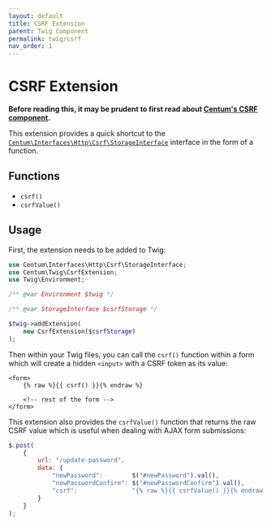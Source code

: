 ```yaml
---
layout: default
title: CSRF Extension
parent: Twig Component
permalink: twig/csrf
nav_order: 1
---
```




# CSRF Extension

**Before reading this, it may be prudent to first read about [Centum's CSRF component](../http/csrf.md).**

This extension provides a quick shortcut to the [`Centum\Interfaces\Http\Csrf\StorageInterface`](https://github.com/SidRoberts/centum/blob/main/src/Interfaces/Http/Csrf/StorageInterface.php) interface in the form of a function.



## Functions

- `csrf()`
- `csrfValue()`



## Usage

First, the extension needs to be added to Twig:

```php
use Centum\Interfaces\Http\Csrf\StorageInterface;
use Centum\Twig\CsrfExtension;
use Twig\Environment;

/** @var Environment $twig */

/** @var StorageInterface $csrfStorage */

$twig->addExtension(
    new CsrfExtension($csrfStorage)
);
```

Then within your Twig files, you can call the `csrf()` function within a form which will create a hidden `<input>` with a CSRF token as its value:

```twig
<form>
    {% raw %}{{ csrf() }}{% endraw %}

    <!-- rest of the form -->
</form>
```

This extension also provides the `csrfValue()` function that returns the raw CSRF value which is useful when dealing with AJAX form submissions:

```js
$.post(
    {
        url: "/update-password",
        data: {
            "newPassword":        $("#newPassword").val(),
            "newPasswordConfirm": $("#newPasswordConfirm").val(),
            "csrf":               "{% raw %}{{ csrfValue() }}{% endraw %}"
        }
    }
);
```
